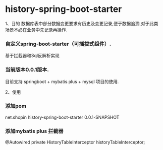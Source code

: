 # history-spring-boot-starter
1、目的
 数据库表中部分数据变更要求有历史及变更记录,便于数据追溯,对于此类场景不必在业务中先记录再操作.

### 自定义spring-boot-starter（可插拔式组件）.
   基于拦截器和Sql反解析实现

### 当前版本0.0.1版本.
  目前支持 springboot + mybatis plus + mysql 项目的使用.

2、使用
### 添加pom
 <dependency>
  <groupId>net.shopin</groupId>
  <artifactId>history-spring-boot-starter</artifactId>
  <version>0.0.1-SNAPSHOT</version>
 </dependency>    
 
### 添加mybatis plus 拦截器
 @Autowired
 private HistoryTableInterceptor historyTableInterceptor;
